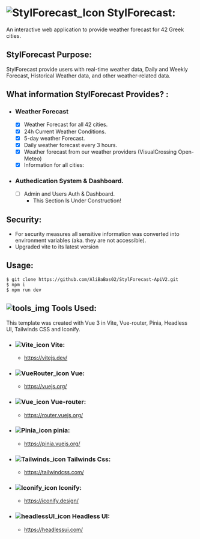 # ![StylForecast_Icon](https://api.iconify.design/ri:meteor-fill.svg?color=%2322ce2d&width=35) StylForecast:

An interactive web application to provide weather forecast for 42 Greek cities.

## StylForecast Purpose:
StylForecast provide users with real-time weather data, Daily and Weekly Forecast, Historical Weather data, and other weather-related data.

## What information StylForecast Provides? :

- ### Weather Forecast
    - [x] Weather Forecast for all 42 cities.
    - [x] 24h Current Weather Conditions.
    - [x] 5-day weather Forecast.
    - [x] Daily weather forecast every 3 hours.
    - [x] Weather forecast from our weather providers (VisualCrossing Open-Meteo)
    - [x] Information for all cities:

- ### Authedication System & Dashboard.
    - [ ] Admin and Users Auth & Dashboard.
        - This Section Is Under Construction!

## Security:
- For security measures all sensitive information was converted into environment variables (aka. they are not accessible).
- Upgraded vite to its latest version

## Usage:
    $ git clone https://github.com/AliBaBas02/StylForecast-ApiV2.git
    $ npm i
    $ npm run dev

## ![tools_img](https://api.iconify.design/mdi:tools.svg?color=%23b9631d&width=20) Tools Used:
This template was created with Vue 3 in Vite, Vue-router, Pinia, Headless UI, Tailwinds CSS and Iconify.

- ### ![Vite_icon](https://api.iconify.design/logos:vitejs.svg?width=20) Vite:
    - https://vitejs.dev/
- ### ![VueRouter_icon](https://api.iconify.design/logos:vue.svg?width=20)  Vue:
    - https://vuejs.org/
- ### ![Vue_icon](https://api.iconify.design/logos:vue.svg?width=20) Vue-router:
    - https://router.vuejs.org/
- ### ![Pinia_icon](https://api.iconify.design/logos:pinia.svg?width=20) pinia:
    - https://pinia.vuejs.org/
- ### ![Tailwinds_icon](https://api.iconify.design/logos:tailwindcss-icon.svg?width=20) Tailwinds Css:
    - https://tailwindcss.com/
- ### ![Iconify_icon](https://api.iconify.design/logos:stoplight.svg?width=20) Iconify:
    - https://iconify.design/
- ### ![headlessUI_icon](https://api.iconify.design/logos:headlessui-icon.svg?width=20) Headless UI:
    - https://headlessui.com/

